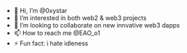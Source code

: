 - 👋 Hi, I’m @0xystar
- 👀 I’m interested in both web2 & web3 projects
- 💞️ I’m looking to collaborate on new innvative web3 dapps
- 📫 How to reach me @EAO_o1
- ⚡ Fun fact: i hate idleness

<!---
EAO02/EAO02 is a ✨ special ✨ repository because its `README.md` (this file) appears on your GitHub profile.
You can click the Preview link to take a look at your changes.
--->
